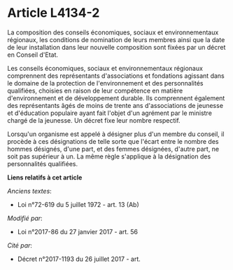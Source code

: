 # Article L4134-2

La composition des conseils économiques, sociaux et environnementaux régionaux, les conditions de nomination de leurs membres
ainsi que la date de leur installation dans leur nouvelle composition sont fixées par un décret en Conseil d'Etat. 

Les conseils économiques, sociaux et environnementaux régionaux comprennent des représentants d'associations et fondations
agissant dans le domaine de la protection de l'environnement et des personnalités qualifiées, choisies en raison de leur
compétence en matière d'environnement et de développement durable. Ils comprennent également des représentants âgés de moins
de trente ans  d'associations de jeunesse et d'éducation populaire ayant fait l'objet  d'un agrément par le ministre chargé
de la jeunesse. Un décret fixe leur nombre respectif.

Lorsqu'un organisme est appelé à désigner plus d'un membre du conseil, il procède à ces désignations de telle sorte que
l'écart entre le nombre des hommes désignés, d'une part, et des femmes désignées, d'autre part, ne soit pas supérieur à un.
La même règle s'applique à la désignation des personnalités qualifiées.

**Liens relatifs à cet article**

_Anciens textes_:

  - Loi n°72-619 du 5 juillet 1972 - art. 13 (Ab)

_Modifié par_:

  - Loi n°2017-86 du 27 janvier 2017 - art. 56

_Cité par_:

  - Décret n°2017-1193 du 26 juillet 2017 - art.
